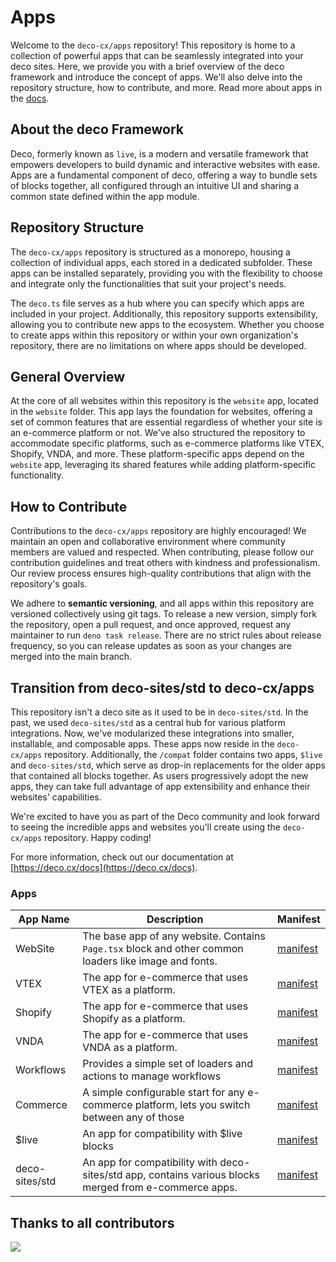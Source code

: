 # **Apps**

Welcome to the `deco-cx/apps` repository! This repository is home to a collection of powerful apps that can be seamlessly integrated into your deco sites. Here, we provide you with a brief overview of the deco framework and introduce the concept of apps. We'll also delve into the repository structure, how to contribute, and more. Read more about apps in the [docs](https://www.deco.cx/docs/en/concepts/app).

## About the deco Framework

Deco, formerly known as `live`, is a modern and versatile framework that empowers developers to build dynamic and interactive websites with ease. Apps are a fundamental component of deco, offering a way to bundle sets of blocks together, all configured through an intuitive UI and sharing a common state defined within the app module.

## Repository Structure

The `deco-cx/apps` repository is structured as a monorepo, housing a collection of individual apps, each stored in a dedicated subfolder. These apps can be installed separately, providing you with the flexibility to choose and integrate only the functionalities that suit your project's needs.

The `deco.ts` file serves as a hub where you can specify which apps are included in your project. Additionally, this repository supports extensibility, allowing you to contribute new apps to the ecosystem. Whether you choose to create apps within this repository or within your own organization's repository, there are no limitations on where apps should be developed.

## General Overview

At the core of all websites within this repository is the `website` app, located in the `website` folder. This app lays the foundation for websites, offering a set of common features that are essential regardless of whether your site is an e-commerce platform or not. We've also structured the repository to accommodate specific platforms, such as e-commerce platforms like VTEX, Shopify, VNDA, and more. These platform-specific apps depend on the `website` app, leveraging its shared features while adding platform-specific functionality.

## How to Contribute

Contributions to the `deco-cx/apps` repository are highly encouraged! We maintain an open and collaborative environment where community members are valued and respected. When contributing, please follow our contribution guidelines and treat others with kindness and professionalism. Our review process ensures high-quality contributions that align with the repository's goals.

We adhere to **semantic versioning**, and all apps within this repository are versioned collectively using git tags. To release a new version, simply fork the repository, open a pull request, and once approved, request any maintainer to run `deno task release`. There are no strict rules about release frequency, so you can release updates as soon as your changes are merged into the main branch.

## Transition from deco-sites/std to deco-cx/apps

This repository isn't a deco site as it used to be in `deco-sites/std`. In the past, we used `deco-sites/std` as a central hub for various platform integrations. Now, we've modularized these integrations into smaller, installable, and composable apps. These apps now reside in the `deco-cx/apps` repository. Additionally, the `/compat` folder contains two apps, `$live` and `deco-sites/std`, which serve as drop-in replacements for the older apps that contained all blocks together. As users progressively adopt the new apps, they can take full advantage of app extensibility and enhance their websites' capabilities.

We're excited to have you as part of the Deco community and look forward to seeing the incredible apps and websites you'll create using the `deco-cx/apps` repository. Happy coding!

For more information, check out our documentation at [https://deco.cx/docs](https://deco.cx/docs).

### Apps

| App Name | Description | Manifest |
|---|---|---|
| WebSite | The base app of any website. Contains `Page.tsx` block and other common loaders like image and fonts. |[manifest](/website/manifest.gen.ts)|
| VTEX | The app for e-commerce that uses VTEX as a platform. | [manifest](/vtex/manifest.gen.ts)|
| Shopify | The app for e-commerce that uses Shopify as a platform. | [manifest](/shopify/manifest.gen.ts) |
| VNDA | The app for e-commerce that uses VNDA as a platform. | [manifest](/vnda/manifest.gen.ts) |
| Workflows | Provides a simple set of loaders and actions to manage workflows | [manifest](/workflows/manifest.gen.ts) |
| Commerce | A simple configurable start for any e-commerce platform, lets you switch between any of those | [manifest](/commerce/manifest.gen.ts) |
| $live | An app for compatibility with $live blocks | [manifest](/compat/\$live/manifest.gen.ts) |
| deco-sites/std | An app for compatibility with deco-sites/std app, contains various blocks merged from e-commerce apps. | [manifest](/compat/std/manifest.gen.ts) |

## Thanks to all contributors

<a href="https://github.com/deco-cx/apps/graphs/contributors">
  <img src="https://contributors-img.web.app/image?repo=deco-cx/apps" />
</a>
